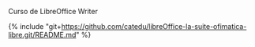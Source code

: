 Curso de LibreOffice Writer

{% include "git+https://github.com/catedu/libreOffice-la-suite-ofimatica-libre.git/README.md" %}